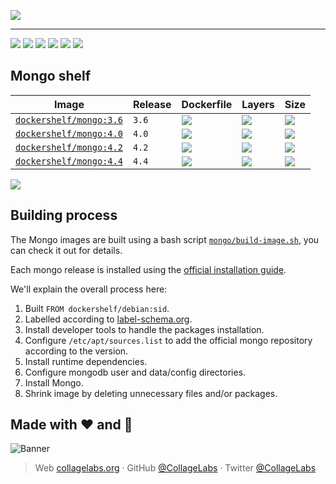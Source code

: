 ![](https://rawcdn.githack.com/Dockershelf/dockershelf/4db25518b4ed4507a278c56575072649fc52503a/images/banner.svg)

---

[![](https://img.shields.io/github/release/Dockershelf/dockershelf.svg)](https://github.com/Dockershelf/dockershelf/releases) [![](https://img.shields.io/travis/Dockershelf/dockershelf.svg)](https://travis-ci.org/Dockershelf/dockershelf) [![](https://img.shields.io/docker/pulls/dockershelf/mongo.svg)](https://hub.docker.com/r/dockershelf/mongo) [![](https://img.shields.io/github/issues-raw/Dockershelf/dockershelf/in%20progress.svg?label=in%20progress)](https://github.com/Dockershelf/dockershelf/issues?q=is%3Aissue+is%3Aopen+label%3A%22in+progress%22) [![](https://badges.gitter.im/Dockershelf/dockershelf.svg)](https://gitter.im/Dockershelf/dockershelf) [![](https://cla-assistant.io/readme/badge/Dockershelf/dockershelf)](https://cla-assistant.io/Dockershelf/dockershelf)

## Mongo shelf

|Image  |Release  |Dockerfile  |Layers  |Size  |
|-------|---------|------------|--------|------|
|[`dockershelf/mongo:3.6`](https://hub.docker.com/r/dockershelf/mongo)|`3.6`|[![](https://img.shields.io/badge/-mongo%2F3.6%2FDockerfile-blue.svg?colorA=22313f&colorB=4a637b&cacheSeconds=120&logo=docker)](https://github.com/Dockershelf/dockershelf/blob/master/mongo/3.6/Dockerfile)|[![](https://img.shields.io/microbadger/layers/dockershelf/mongo/3.6.svg?colorA=22313f&colorB=4a637b&cacheSeconds=120)](https://microbadger.com/images/dockershelf/mongo:3.6)|[![](https://img.shields.io/docker/image-size/dockershelf/mongo/3.6.svg?colorA=22313f&colorB=4a637b&cacheSeconds=120)](https://microbadger.com/images/dockershelf/mongo:3.6)|
|[`dockershelf/mongo:4.0`](https://hub.docker.com/r/dockershelf/mongo)|`4.0`|[![](https://img.shields.io/badge/-mongo%2F4.0%2FDockerfile-blue.svg?colorA=22313f&colorB=4a637b&cacheSeconds=120&logo=docker)](https://github.com/Dockershelf/dockershelf/blob/master/mongo/4.0/Dockerfile)|[![](https://img.shields.io/microbadger/layers/dockershelf/mongo/4.0.svg?colorA=22313f&colorB=4a637b&cacheSeconds=120)](https://microbadger.com/images/dockershelf/mongo:4.0)|[![](https://img.shields.io/docker/image-size/dockershelf/mongo/4.0.svg?colorA=22313f&colorB=4a637b&cacheSeconds=120)](https://microbadger.com/images/dockershelf/mongo:4.0)|
|[`dockershelf/mongo:4.2`](https://hub.docker.com/r/dockershelf/mongo)|`4.2`|[![](https://img.shields.io/badge/-mongo%2F4.2%2FDockerfile-blue.svg?colorA=22313f&colorB=4a637b&cacheSeconds=120&logo=docker)](https://github.com/Dockershelf/dockershelf/blob/master/mongo/4.2/Dockerfile)|[![](https://img.shields.io/microbadger/layers/dockershelf/mongo/4.2.svg?colorA=22313f&colorB=4a637b&cacheSeconds=120)](https://microbadger.com/images/dockershelf/mongo:4.2)|[![](https://img.shields.io/docker/image-size/dockershelf/mongo/4.2.svg?colorA=22313f&colorB=4a637b&cacheSeconds=120)](https://microbadger.com/images/dockershelf/mongo:4.2)|
|[`dockershelf/mongo:4.4`](https://hub.docker.com/r/dockershelf/mongo)|`4.4`|[![](https://img.shields.io/badge/-mongo%2F4.4%2FDockerfile-blue.svg?colorA=22313f&colorB=4a637b&cacheSeconds=120&logo=docker)](https://github.com/Dockershelf/dockershelf/blob/master/mongo/4.4/Dockerfile)|[![](https://img.shields.io/microbadger/layers/dockershelf/mongo/4.4.svg?colorA=22313f&colorB=4a637b&cacheSeconds=120)](https://microbadger.com/images/dockershelf/mongo:4.4)|[![](https://img.shields.io/docker/image-size/dockershelf/mongo/4.4.svg?colorA=22313f&colorB=4a637b&cacheSeconds=120)](https://microbadger.com/images/dockershelf/mongo:4.4)|

![](https://rawcdn.githack.com/Dockershelf/dockershelf/42161077720b74d46b2ed8e51cb5bb958bb0406a/images/table.svg)

## Building process

The Mongo images are built using a bash script [`mongo/build-image.sh`](https://github.com/Dockershelf/dockershelf/blob/master/mongo/build-image.sh), you can check it out for details.

Each mongo release is installed using the [official installation guide](https://docs.mongodb.com/manual/tutorial/install-mongodb-on-debian/).

We'll explain the overall process here:

1. Built `FROM dockershelf/debian:sid`.
2. Labelled according to [label-schema.org](http://label-schema.org).
3. Install developer tools to handle the packages installation.
4. Configure `/etc/apt/sources.list` to add the official mongo repository according to the version.
5. Install runtime dependencies.
6. Configure mongodb user and data/config directories.
7. Install Mongo.
8. Shrink image by deleting unnecessary files and/or packages.

## Made with :heart: and :hamburger:

![Banner](https://rawcdn.githack.com/Dockershelf/dockershelf/42161077720b74d46b2ed8e51cb5bb958bb0406a/images/promo-open-source.svg)

> Web [collagelabs.org](http://collagelabs.org/) · GitHub [@CollageLabs](https://github.com/CollageLabs) · Twitter [@CollageLabs](https://twitter.com/CollageLabs)